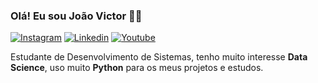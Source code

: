 ### Olá! Eu sou João Victor 👋🏻

[![Instagram](https://img.shields.io/badge/Instagram-E4405F?style=for-the-badge&logo=instagram&logoColor=white)](https://instagram.com/joao_sts_100)
[![Linkedin](https://img.shields.io/badge/LinkedIn-0077B5?style=for-the-badge&logo=linkedin&logoColor=white)](https://instagram.com/joao_sts_100)
[![Youtube](https://img.shields.io/badge/YouTube-FF0000?style=for-the-badge&logo=youtube&logoColor=white)](https://instagram.com/joao_sts_100)


Estudante de Desenvolvimento de Sistemas, tenho muito interesse **Data Science**, uso muito **Python** para os meus projetos e estudos.
